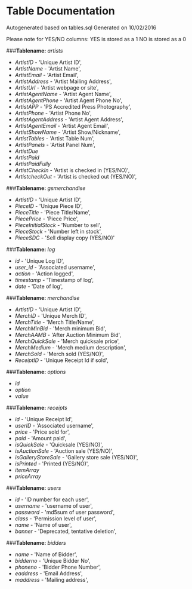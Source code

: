 # Table Documentation
Autogenerated based on tables.sql
Generated on 10/02/2016

Please note for YES/NO columns:
YES is stored as a 1
NO is stored as a 0

###**Tablename:** *artists*
* *ArtistID* - 'Unique Artist ID',
* *ArtistName* - 'Artist Name',
* *ArtistEmail* - 'Artist Email',
* *ArtistAddress* - 'Artist Mailing Address',
* *ArtistUrl* - 'Artist webpage or site',
* *ArtistAgentName* - 'Artist Agent Name',
* *ArtistAgentPhone* - 'Artist Agent Phone No',
* *ArtistAPP* - 'PS Accredited Press Photography',
* *ArtistPhone* - 'Artist Phone No',
* *ArtistAgentAddress* - 'Artist Agent Address',
* *ArtistAgentEmail* - 'Artist Agent Email',
* *ArtistShowName* - 'Artist Show/Nickname',
* *ArtistTables* - 'Artist Table Num',
* *ArtistPanels* - 'Artist Panel Num',
* *ArtistDue*
* *ArtistPaid*
* *ArtistPaidFully*
* *ArtistCheckIn* - 'Artist is checked in (YES/NO)',
* *ArtistcheckOut* - 'Artist is checked out (YES/NO)',


###**Tablename:** *gsmerchandise*
* *ArtistID* - 'Unique Artist ID',
* *PieceID* - 'Unique Piece ID',
* *PieceTitle* - 'Piece Title/Name',
* *PiecePrice* - 'Piece Price',
* *PieceInitialStock* - 'Number to sell',
* *PieceStock* - 'Number left in stock',
* *PieceSDC* - 'Sell display copy (YES/NO)'


###**Tablename:** *log*
* *id* - 'Unique Log ID',
* *user_id* - 'Associated username',
* *action* - 'Action logged',
* *timestamp* - 'Timestamp of log',
* *date* - 'Date of log',


###**Tablename:** *merchandise*
* *ArtistID* - 'Unique Artist ID',
* *MerchID* - 'Unique Merch ID',
* *MerchTitle* - 'Merch Title/Name',
* *MerchMinBid* - 'Merch minimum Bid',
* *MerchAAMB* - 'After Auction Minimum Bid',
* *MerchQuickSale* - 'Merch quicksale price',
* *MerchMedium* - 'Merch medium description',
* *MerchSold* - 'Merch sold (YES/NO)',
* *ReceiptID* - 'Unique Receipt Id if sold',


###**Tablename:** *options*
* *id*
* *option*
* *value*


###**Tablename:** *receipts*
* *id* - 'Unique Receipt Id',
* *userID* - 'Associated username',
* *price* - 'Price sold for',
* *paid* - 'Amount paid',
* *isQuickSale* - 'Quicksale (YES/NO)',
* *isAuctionSale* - 'Auction sale (YES/NO)',
* *isGalleryStoreSale* - 'Gallery store sale (YES/NO)',
* *isPrinted* - 'Printed (YES/NO)',
* *itemArray*
* *priceArray*


###**Tablename:** *users*
* *id* - 'ID number for each user',
* *username* - 'username of user',
* *password* - 'md5sum of user password',
* *class* - 'Permission level of user',
* *name* - 'Name of user',
* *banner* - 'Deprecated, tentative deletion',


###**Tablename:** *bidders*
* *name* - 'Name of Bidder',
* *bidderno* - 'Unique Bidder No',
* *phoneno* - 'Bidder Phone Number',
* *eaddress* - 'Email Address',
* *maddress* - 'Mailing address',
